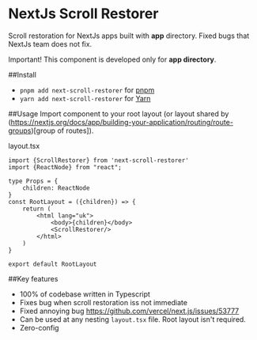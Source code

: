 # NextJs Scroll Restorer

Scroll restoration for NextJs apps built with **app** directory. Fixed bugs that NextJs team does not fix.

Important! This component is developed only for **app directory**.

##Install

- `pnpm add next-scroll-restorer`  for [pnpm](https://pnpm.io)
- `yarn add next-scroll-restorer` for [Yarn](https://yarnpkg.com)

##Usage
Import component to your root layout
(or layout shared by (https://nextjs.org/docs/app/building-your-application/routing/route-groups)[group of routes]).

layout.tsx
```tsx
import {ScrollRestorer} from 'next-scroll-restorer'
import {ReactNode} from "react";

type Props = {
    children: ReactNode
}
const RootLayout = ({children}) => {
    return (
        <html lang="uk">
            <body>{children}</body>
            <ScrollRestorer/>
        </html>
    )
}

export default RootLayout
```

##Key features
- 100% of codebase written in Typescript
- Fixes bug when scroll restoration iss not immediate
- Fixed annoying bug https://github.com/vercel/next.js/issues/53777
- Can be used at any nesting `layout.tsx` file. Root layout isn't required.
- Zero-config
